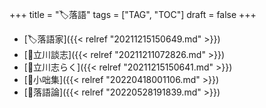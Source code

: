 +++
title = "🏷落語"
tags = ["TAG", "TOC"]
draft = false
+++

-   [🏷落語家]({{< relref "20211215150649.md" >}})
-   [👨立川談志]({{< relref "20211211072826.md" >}})
-   [👨立川志らく]({{< relref "20211215150641.md" >}})
-   [📝小咄集]({{< relref "20220418001106.md" >}})
-   [📝落語論]({{< relref "20220528191839.md" >}})
